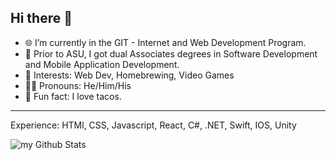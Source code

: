 ## Hi there 👋

<!--
**llokken/llokken** is a ✨ _special_ ✨ repository because its `README.md` (this file) appears on your GitHub profile.

Here are some ideas to get you started:

-->

- 🌐 I’m currently in the GIT - Internet and Web Development Program.
- 󠁛📜 Prior to ASU, I got dual Associates degrees in Software Development and Mobile Application Development.
- 💬 Interests: Web Dev, Homebrewing, Video Games
- 🤷‍♂️ Pronouns: He/Him/His
- 🌮 Fun fact: I love tacos.

<hr>

Experience: HTMl, CSS, Javascript, React, C#, .NET, Swift, IOS, Unity

<img align="center" src="https://github-readme-stats.vercel.app/api?username=llokken&include_all_commits=true&count_private=true&show_icons=true&line_height=20&title_color=2B5BBD&icon_color=1124BB&text_color=A1A1A1&bg_color=0,000000,130F40" alt="my Github Stats"/>